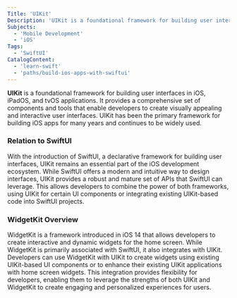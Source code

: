 ```yaml
---
Title: 'UIKit'
Description: 'UIKit is a foundational framework for building user interfaces in iOS, iPadOS, and tvOS applications.'
Subjects:
  - 'Mobile Development'
  - 'iOS'
Tags:
  - 'SwiftUI'
CatalogContent:
  - 'learn-swift'
  - 'paths/build-ios-apps-with-swiftui'
---
```


**UIKit** is a foundational framework for building user interfaces in iOS, iPadOS, and tvOS applications. It provides a comprehensive set of components and tools that enable developers to create visually appealing and interactive user interfaces. UIKit has been the primary framework for building iOS apps for many years and continues to be widely used.

### Relation to SwiftUI

With the introduction of SwiftUI, a declarative framework for building user interfaces, UIKit remains an essential part of the iOS development ecosystem. While SwiftUI offers a modern and intuitive way to design interfaces, UIKit provides a robust and mature set of APIs that SwiftUI can leverage. This allows developers to combine the power of both frameworks, using UIKit for certain UI components or integrating existing UIKit-based code into SwiftUI projects.

### WidgetKit Overview

WidgetKit is a framework introduced in iOS 14 that allows developers to create interactive and dynamic widgets for the home screen. While WidgetKit is primarily associated with SwiftUI, it also integrates with UIKit. Developers can use WidgetKit with UIKit to create widgets using existing UIKit-based UI components or to enhance their existing UIKit applications with home screen widgets. This integration provides flexibility for developers, enabling them to leverage the strengths of both UIKit and WidgetKit to create engaging and personalized experiences for users.
